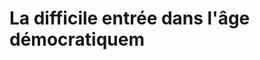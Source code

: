 
# La difficile entrée dans l'âge démocratiquem


<!--stackedit_data:
eyJoaXN0b3J5IjpbLTYzNjgwMjE5MSwtODM1Njg3MTU0XX0=
-->